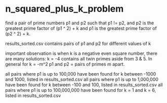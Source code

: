 # n_squared_plus_k_problem

find a pair of prime numbers p1 and p2 such that p1 != p2, and p2 is the greatest prime factor of (p1 ^ 2) + k and p1 is the greatest prime factor of (p2 ^ 2) + k.

results_sorted.csv contains pairs of p1 and p2 for different values of k

important observation is when k is a negative even square number, there are many solutions: k = -4 contains all twin primes aside from 3 & 5. In general for k = -m^2 p1 and p2 = pairs of primes m apart.

all pairs where p1 is up to 100,000 have been found for k between -1000 and 1000, listed in results_sorted.csv
all pairs where p1 is up to 1,000,000 have been found for k between -100 and 100, listed in results_sorted.csv
all pairs where p1 is up to 100,000,000 have been found for k = 1 and k = 6, listed in results_sorted.csv